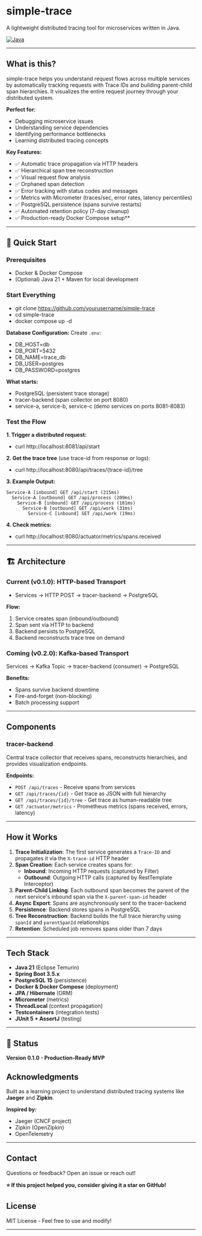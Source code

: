 # simple-trace

A lightweight distributed tracing tool for microservices written in Java.

[![Java](https://img.shields.io/badge/java-21-blue)](https://adoptium.net/temurin/releases/?version=21)

---

## What is this?

simple-trace helps you understand request flows across multiple services by automatically tracking requests with 
Trace IDs and building parent-child span hierarchies. It visualizes the entire request journey through your distributed system.

**Perfect for:**
- Debugging microservice issues
- Understanding service dependencies
- Identifying performance bottlenecks
- Learning distributed tracing concepts

**Key Features:**
- ✅ Automatic trace propagation via HTTP headers
- ✅ Hierarchical span tree reconstruction
- ✅ Visual request flow analysis
- ✅ Orphaned span detection
- ✅ Error tracking with status codes and messages
- ✅ Metrics with Micrometer (traces/sec, error rates, latency percentiles)
- ✅ PostgreSQL persistence (spans survive restarts)
- ✅ Automated retention policy (7-day cleanup)
- ✅ Production-ready Docker Compose setup**

---

## 🚀 Quick Start

### Prerequisites
- Docker & Docker Compose
- (Optional) Java 21 + Maven for local development

### Start Everything
- git clone https://github.com/yourusername/simple-trace
- cd simple-trace
- docker compose up -d

**Database Configuration:**
Create `.env`:
- DB_HOST=db
- DB_PORT=5432
- DB_NAME=trace_db
- DB_USER=postgres
- DB_PASSWORD=postgres

**What starts:**
- PostgreSQL (persistent trace storage)
- tracer-backend (span collector on port 8080)
- service-a, service-b, service-c (demo services on ports 8081-8083)

### Test the Flow

**1. Trigger a distributed request:**
- curl http://localhost:8081/api/start

**2. Get the trace tree** (use trace-id from response or logs):
- curl http://localhost:8080/api/traces/{trace-id}/tree

**3. Example Output:**
```
Service-A [inbound] GET /api/start (215ms)
  Service-A [outbound] GET /api/process (209ms)
    Service-B [inbound] GET /api/process (181ms)
      Service-B [outbound] GET /api/work (31ms)
        Service-C [inbound] GET /api/work (19ms)
```

**4. Check metrics:**
- curl http://localhost:8080/actuator/metrics/spans.received

---

## 🏗️ Architecture

### Current (v0.1.0): HTTP-based Transport
- Services → HTTP POST → tracer-backend → PostgreSQL

**Flow:**
1. Service creates span (inbound/outbound)
2. Span sent via HTTP to backend
3. Backend persists to PostgreSQL
4. Backend reconstructs trace tree on demand

### Coming (v0.2.0): Kafka-based Transport
Services → Kafka Topic → tracer-backend (consumer) → PostgreSQL

**Benefits:**
- Spans survive backend downtime
- Fire-and-forget (non-blocking)
- Batch processing support

---

## Components

### tracer-backend
Central trace collector that receives spans, reconstructs hierarchies, and provides visualization endpoints.

**Endpoints:**
- `POST /api/traces` - Receive spans from services
- `GET /api/traces/{id}` - Get trace as JSON with full hierarchy
- `GET /api/traces/{id}/tree` - Get trace as human-readable tree
- `GET /actuator/metrics` - Prometheus metrics (spans received, errors, latency)

---

## How it Works

1. **Trace Initialization**: The first service generates a `Trace-ID` and propagates it via the `X-trace-id` HTTP header
2. **Span Creation**: Each service creates spans for:
   - **Inbound**: Incoming HTTP requests (captured by Filter)
   - **Outbound**: Outgoing HTTP calls (captured by RestTemplate Interceptor)
3. **Parent-Child Linking**: Each outbound span becomes the parent of the next service's inbound span via the `X-parent-span-id` header
4. **Async Export**: Spans are asynchronously sent to the tracer-backend
5. **Persistence**: Backend stores spans in PostgreSQL
6. **Tree Reconstruction**: Backend builds the full trace hierarchy using `spanId` and `parentSpanId` relationships
7. **Retention**: Scheduled job removes spans older than 7 days

---

## Tech Stack

- **Java 21** (Eclipse Temurin)
- **Spring Boot 3.5.x**
- **PostgreSQL 15** (persistence)
- **Docker & Docker Compose** (deployment)
- **JPA / Hibernate** (ORM)
- **Micrometer** (metrics)
- **ThreadLocal** (context propagation)
- **Testcontainers** (integration tests)
- **JUnit 5 + AssertJ** (testing)

---

## 🚧 Status

**Version 0.1.0 - Production-Ready MVP**

## Acknowledgments

Built as a learning project to understand distributed tracing systems like **Jaeger** and **Zipkin**.

**Inspired by:**
- Jaeger (CNCF project)
- Zipkin (OpenZipkin)
- OpenTelemetry

---

## Contact

Questions or feedback? Open an issue or reach out!

**⭐ If this project helped you, consider giving it a star on GitHub!**

## License

MIT License - Feel free to use and modify!

---
